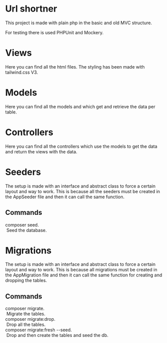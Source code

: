 # Url shortner

This project is made with plain php in the basic and old MVC structure.

For testing there is used PHPUnit and Mockery.

# Views

Here you can find all the html files. The styling has been made with tailwind.css V3.

# Models

Here you can find all the models and which get and retrieve the data per table.

# Controllers

Here you can find all the controllers which use the models to get the data and return the views with the data.

# Seeders

The setup is made with an interface and abstract class to force a certain layout and way to work.
This is because all the seeders must be created in the AppSeeder file and then it can call the same function.

## Commands

composer seed.<br>
&nbsp;Seed the database.

# Migrations

The setup is made with an interface and abstract class to force a certain layout and way to work.
This is because all migrations must be created in the AppMigration file and then it can call the same function for
creating and dropping the tables.

## Commands

composer migrate.<br>
&nbsp;Migrate the tables.<br>
composer migrate:drop.<br>
&nbsp;Drop all the tables.<br>
composer migrate:fresh --seed.<br>
&nbsp;Drop and then create the tables and seed the db.<br>
